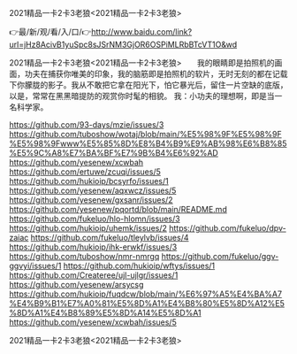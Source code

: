 2021精品一卡2卡3老狼<2021精品一卡2卡3老狼>

👉最/新/观/看/入/口/👉http://www.baidu.com/link?url=jHz8AcivB1yuSpc8sJSrNM3GjOR6OSPiMLRbBTcVT1O&wd

2021精品一卡2卡3老狼<2021精品一卡2卡3老狼>　　我的眼睛即是拍照机的画面，功夫在捕获你唯美的印象，我的脑筋即是拍照机的软片，无时无刻的都在记载下你朦胧的影子。我从不敢把它拿在阳光下，怕它暴光后，留住一片空缺的底版，以是，常常在黑黑暗提防的观赏你时髦的相貌。
我：小功夫的理想啊，即是当一名科学家。


https://github.com/93-days/mzie/issues/3
https://github.com/tuboshow/wotaj/blob/main/%E5%98%9F%E5%98%9F%E5%98%9Fwww%E5%85%8D%E8%B4%B9%E9%AB%98%E6%B8%85%E5%9C%A8%E7%BA%BF%E7%9B%B4%E6%92%AD
https://github.com/yesenew/xcwbah
https://github.com/ertuwe/zcuqi/issues/5
https://github.com/hukioip/bcsyrfo/issues/1
https://github.com/yesenew/aqxwcz/issues/5
https://github.com/yesenew/gxsanr/issues/2
https://github.com/yesenew/pqortd/blob/main/README.md
https://github.com/fukeluo/hlo-hlomn/issues/3
https://github.com/hukioip/uhemk/issues/2
https://github.com/fukeluo/dpv-zaiac
https://github.com/fukeluo/tleylvb/issues/4
https://github.com/hukioip/ihk-erwkf/issues/3
https://github.com/tuboshow/nmr-nmrgq
https://github.com/fukeluo/ggv-ggvyi/issues/1
https://github.com/hukioip/wftys/issues/1
https://github.com/Createree/ujl-ujlgr/issues/1
https://github.com/yesenew/arsycsg
https://github.com/hukioip/fuqdcw/blob/main/%E6%97%A5%E4%BA%A7%E4%B9%B1%E7%A0%81%E5%8D%A1%E4%B8%80%E5%8D%A12%E5%8D%A1%E4%B8%89%E5%8D%A14%E5%8D%A1
https://github.com/yesenew/xcwbah/issues/5

2021精品一卡2卡3老狼&lt;2021精品一卡2卡3老狼>
